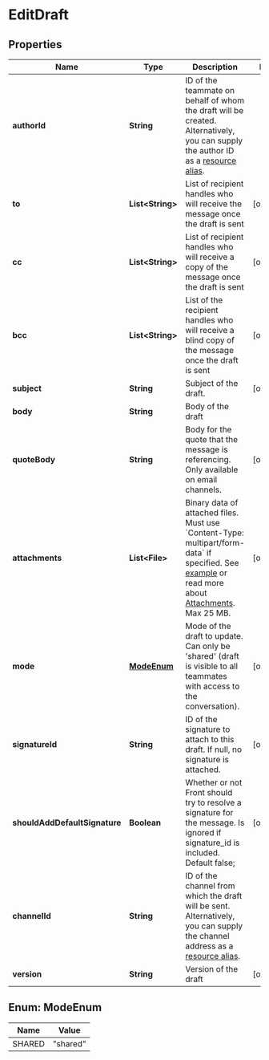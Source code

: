 

# EditDraft


## Properties

| Name | Type | Description | Notes |
|------------ | ------------- | ------------- | -------------|
|**authorId** | **String** | ID of the teammate on behalf of whom the draft will be created. Alternatively, you can supply the author ID as a [resource alias](https://dev.frontapp.com/docs/resource-aliases-1). |  |
|**to** | **List&lt;String&gt;** | List of recipient handles who will receive the message once the draft is sent |  [optional] |
|**cc** | **List&lt;String&gt;** | List of recipient handles who will receive a copy of the message once the draft is sent |  [optional] |
|**bcc** | **List&lt;String&gt;** | List of the recipient handles who will receive a blind copy of the message once the draft is sent |  [optional] |
|**subject** | **String** | Subject of the draft. |  [optional] |
|**body** | **String** | Body of the draft |  |
|**quoteBody** | **String** | Body for the quote that the message is referencing. Only available on email channels. |  [optional] |
|**attachments** | **List&lt;File&gt;** | Binary data of attached files. Must use &#x60;Content-Type: multipart/form-data&#x60; if specified. See [example](https://gist.github.com/hdornier/e04d04921032e98271f46ff8a539a4cb) or read more about [Attachments](https://dev.frontapp.com/docs/attachments-1). Max 25 MB. |  [optional] |
|**mode** | [**ModeEnum**](#ModeEnum) | Mode of the draft to update. Can only be &#39;shared&#39; (draft is visible to all teammates with access to the conversation). |  [optional] |
|**signatureId** | **String** | ID of the signature to attach to this draft. If null, no signature is attached. |  [optional] |
|**shouldAddDefaultSignature** | **Boolean** | Whether or not Front should try to resolve a signature for the message. Is ignored if signature_id is included. Default false; |  [optional] |
|**channelId** | **String** | ID of the channel from which the draft will be sent. Alternatively, you can supply the channel address as a [resource alias](https://dev.frontapp.com/docs/resource-aliases-1). |  |
|**version** | **String** | Version of the draft |  [optional] |



## Enum: ModeEnum

| Name | Value |
|---- | -----|
| SHARED | &quot;shared&quot; |



